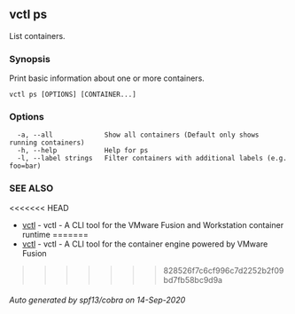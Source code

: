 ## vctl ps

List containers.

### Synopsis

Print basic information about one or more containers.

```
vctl ps [OPTIONS] [CONTAINER...]
```

### Options

```
  -a, --all             Show all containers (Default only shows running containers)
  -h, --help            Help for ps
  -l, --label strings   Filter containers with additional labels (e.g. foo=bar)
```

### SEE ALSO

<<<<<<< HEAD
* [vctl](vctl.md)	 - vctl - A CLI tool for the VMware Fusion and Workstation container runtime
=======
* [vctl](vctl.md)	 - vctl - A CLI tool for the container engine powered by VMware Fusion
>>>>>>> 828526f7c6cf996c7d2252b2f09bd7fb58bc9d9a

###### Auto generated by spf13/cobra on 14-Sep-2020

